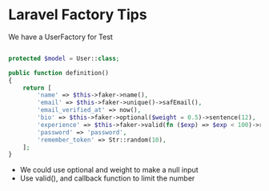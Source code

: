 # Laravel Factory Tips

We have a UserFactory for Test

```php

protected $model = User::class;

public function definition()
{
    return [
        'name' => $this->faker->name(),
        'email' => $this->faker->unique()->safEmail(),
        'email_verified_at' => now(),
        'bio' => $this->faker->optional($weight = 0.5)->sentence(12),
        'experience' => $this->faker->valid(fn ($exp) => $exp < 100)->randomNumber(),
        'password' => 'password',
        'remember_token' => Str::random(10),
    ];
}
```

- We could use optional and weight to make a null input
- Use valid(), and callback function to limit the number

